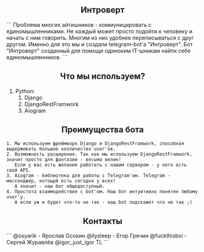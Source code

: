 <h2 align="center">Интроверт</h2>
```
Проблема многих айтишников - коммуницировать с единомышленниками.
Не каждый может просто подойти к человеку и начать с ним говорить. 
Многим из них удобнее переписываться с друг другом. Именно для это мы и создали telegram-bot'а "Интроверт". 
Бот "Интроверт" созданный для помощи одиноким IT-шникам найти себе единомышленников.
```

<h2 align="center">Что мы используем?</h2>

<ol>
<li>Python:
<ol>
   <li>Django</li>
   <li>DjangoRestFramwork</li>
   <li>Aiogram</li>
</ol>
</li>
</ol>

<h2 align="center">Преимущества бота</h2>

```
1. Мы используем фреймворк Django и DjangoRestFramwork, способная выдерживать большое колличество user'ов.
2. Возможность расширения. Так как мы используем DjangoRestFramwork, значит просто для фантазии - весьма велик! 
   Если у вас есть желание работать с нашим сервером - у него есть свой API.
3. Aiogram - библиотека для работы с Telegram'ом. Telegram - мессенджер, котоырй есть сегодня у всех! 
   А значит - наш бот общедоступный.
4. Простота взаимодействия с bot'ом. Наш бот интуитивно понятен любому user'у. 
   А если уж и будет что-то не так - наш bot подскажет что не так ;)
```

<h2 align="center">Контакты</h2>
```
@osyarik - Ярослав Осокин
@ilysleep - Егор Гречин
@fuckthisbvi - Сергей Журавлёв
@igor_just_igor TL
```